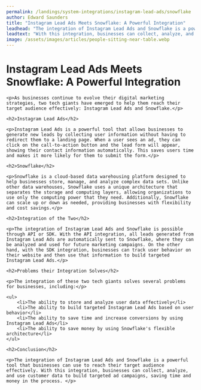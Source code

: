 ```yaml
---
permalink: /landings/system-integrations/instagram-lead-ads/snowflake
author: Edward Saunders
title: "Instagram Lead Ads Meets Snowflake: A Powerful Integration"
leadhead: "The integration of Instagram Lead Ads and Snowflake is a powerful tool that businesses can use to reach their target audience effectively"
leadtext: "With this integration, businesses can collect, analyze, and use customer data to build targeted ad campaigns, saving time and money in the process."
image: /assets/images/articles/people-sitting-near-table.webp
---
```

<div class="arttext">
	<h1>Instagram Lead Ads Meets Snowflake: A Powerful Integration</h1>

	<p>As businesses continue to evolve their digital marketing strategies, two tech giants have emerged to help them reach their target audience effectively: Instagram Lead Ads and Snowflake.</p>

	<h2>Instagram Lead Ads</h2>

	<p>Instagram Lead Ads is a powerful tool that allows businesses to generate new leads by collecting user information without having to redirect them to a landing page. When a user sees an ad, they can click on the call-to-action button and the lead form will appear, showing their contact information automatically. This saves users time and makes it more likely for them to submit the form.</p>

	<h2>Snowflake</h2>

	<p>Snowflake is a cloud-based data warehousing platform designed to help businesses store, manage, and analyze complex data sets. Unlike other data warehouses, Snowflake uses a unique architecture that separates the storage and computing layers, allowing organizations to use only the computing power that they need. Additionally, Snowflake can scale up or down as needed, providing businesses with flexibility and cost savings.</p>

	<h2>Integration of the Two</h2>

	<p>The integration of Instagram Lead Ads and Snowflake is possible through API or SDK. With the API integration, all leads generated from Instagram Lead Ads are automatically sent to Snowflake, where they can be analyzed and used for future marketing campaigns. On the other hand, with the SDK integration, businesses can track user behavior on their website and then use that information to build targeted Instagram Lead Ads.</p>

	<h2>Problems their Integration Solves</h2>

	<p>The integration of these two tech giants solves several problems for businesses, including:</p>

	<ul>
		<li>The ability to store and analyze user data effectively</li>
		<li>The ability to build targeted Instagram Lead Ads based on user behavior</li>
		<li>The ability to save time and increase conversions by using Instagram Lead Ads</li>
		<li>The ability to save money by using Snowflake's flexible architecture</li>
	</ul>

	<h2>Conclusion</h2>

	<p>The integration of Instagram Lead Ads and Snowflake is a powerful tool that businesses can use to reach their target audience effectively. With this integration, businesses can collect, analyze, and use customer data to build targeted ad campaigns, saving time and money in the process. </p>

</div>